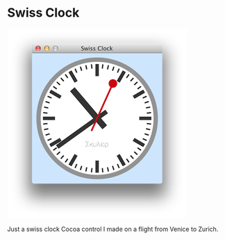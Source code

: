 # Swiss Clock

![Swiss Clock in action](www/screenshot.png?raw=true)

Just a swiss clock Cocoa control I made on a flight from Venice to Zurich.
